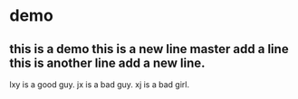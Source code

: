 # demo
this is a demo
this is a new line
master add a line
this is another line
add a new line.
----------------
lxy is a good guy.
jx is a bad guy.
xj is a bad girl.
